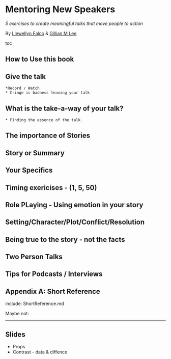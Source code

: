# Mentoring New Speakers
*5 exercises to create meaningful talks that move people to action*

By [Llewellyn Falco](http://llewellynfalco.blogspot.com/) & [Gillian M Lee]()

toc

## How to Use this book
## Give the talk 
    *Record / Watch
    * Cringe is badness leaving your talk
## What is the take-a-way of your talk?
    * Finding the essence of the talk.
## The importance of Stories
## Story or Summary
## Your Specifics
## Timing exericises - (1, 5, 50)
## Role PLaying - Using emotion in your story
## Setting/Character/Plot/Conflict/Resolution
## Being true to the story - not the facts
## Two Person Talks
## Tips for Podcasts / Interviews
## Appendix A: Short Reference

include: ShortReference.md

Maybe not:
___
## Slides
* Props
* Contrast - data & diffence
